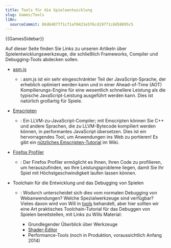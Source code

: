 ```yaml
---
title: Tools für die Spieleentwicklung
slug: Games/Tools
l10n:
  sourceCommit: 86d64877f1c71af0421e5f6cd19771c8d58895c5
---
```


{{GamesSidebar}}

Auf dieser Seite finden Sie Links zu unseren Artikeln über Spielentwicklungswerkzeuge, die schließlich Frameworks, Compiler und Debugging-Tools abdecken sollen.

- [asm.js](/de/docs/Games/Tools/asm.js)
  - : asm.js ist ein sehr eingeschränkter Teil der JavaScript-Sprache, der erheblich optimiert werden kann und in einer Ahead-of-Time (AOT) Kompilierungs-Engine für eine wesentlich schnellere Leistung als die typische JavaScript-Leistung ausgeführt werden kann. Dies ist natürlich großartig für Spiele.
- [Emscripten](https://github.com/emscripten-core/emscripten/wiki)
  - : Ein LLVM-zu-JavaScript-Compiler; mit Emscripten können Sie C++ und andere Sprachen, die zu LLVM-Bytecode kompiliert werden können, in performantes JavaScript übersetzen. Dies ist ein hervorragendes Tool, um Anwendungen ins Web zu portieren! Es gibt ein [nützliches Emscripten-Tutorial](https://github.com/emscripten-core/emscripten/wiki/Tutorial) im Wiki.
- [Firefox Profiler](https://profiler.firefox.com/docs/#/)
  - : Der Firefox Profiler ermöglicht es Ihnen, Ihren Code zu profilieren, um herauszufinden, wo Ihre Leistungsprobleme liegen, damit Sie Ihr Spiel mit Höchstgeschwindigkeit laufen lassen können.
- Toolchain für die Entwicklung und das Debugging von Spielen

  - : Wodurch unterscheidet sich dies vom normalen Debugging von Webanwendungen? Welche Spezialwerkzeuge sind verfügbar? Vieles davon wird von Will in [tools](https://firefox-source-docs.mozilla.org/devtools-user/index.html) behandelt, aber hier sollten wir eine Art praktisches Toolchain-Tutorial für das Debuggen von Spielen bereitstellen, mit Links zu Wills Material:

    - Grundlegender Überblick über Werkzeuge
    - [Shader-Editor](https://firefox-source-docs.mozilla.org/devtools-user/shader_editor/index.html)
    - Performance-Tools (noch in Produktion, voraussichtlich Anfang 2014)
